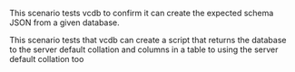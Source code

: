 This scenario tests vcdb to confirm it can create the expected schema JSON from a given database.

This scenario tests that vcdb can create a script that returns the database to the server default collation and columns in a table to using the server default collation too